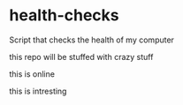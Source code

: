 # health-checks
Script that checks the health of my computer

this repo will be stuffed with crazy stuff

this is online

this is intresting
